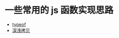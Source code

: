 # 一些常用的 js 函数实现思路

- [typeof](https://github.com/bycgxss/JavaScript/blob/master/typeof/index.js)
- [深浅拷贝](https://github.com/bycgxss/JavaScript/blob/master/deepAndShallowCopy)
